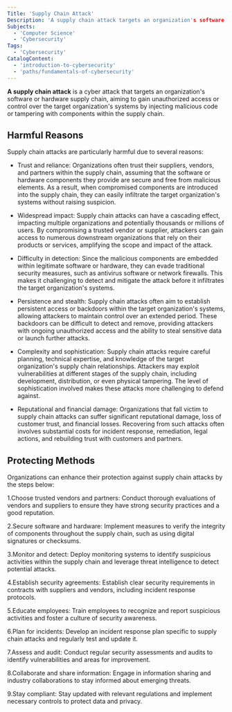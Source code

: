 ```yaml
---
Title: 'Supply Chain Attack'
Description: 'A supply chain attack targets an organization's software or hardware supply chain, compromising it to gain unauthorized access or control over the organization's systems.'
Subjects:
  - 'Computer Science'
  - 'Cybersecurity'
Tags:
  - 'Cybersecurity'
CatalogContent:
  - 'introduction-to-cybersecurity'
  - 'paths/fundamentals-of-cybersecurity'
---
```


**A supply chain attack** is a cyber attack that targets an organization's software or hardware supply chain, aiming to gain unauthorized access or control over the target organization's systems by injecting malicious code or tampering with components within the supply chain.

## Harmful Reasons

Supply chain attacks are particularly harmful due to several reasons:

- Trust and reliance: Organizations often trust their suppliers, vendors, and partners within the supply chain, assuming that the software or hardware components they provide are secure and free from malicious elements. As a result, when compromised components are introduced into the supply chain, they can easily infiltrate the target organization's systems without raising suspicion.

- Widespread impact: Supply chain attacks can have a cascading effect, impacting multiple organizations and potentially thousands or millions of users. By compromising a trusted vendor or supplier, attackers can gain access to numerous downstream organizations that rely on their products or services, amplifying the scope and impact of the attack.

- Difficulty in detection: Since the malicious components are embedded within legitimate software or hardware, they can evade traditional security measures, such as antivirus software or network firewalls. This makes it challenging to detect and mitigate the attack before it infiltrates the target organization's systems.

- Persistence and stealth: Supply chain attacks often aim to establish persistent access or backdoors within the target organization's systems, allowing attackers to maintain control over an extended period. These backdoors can be difficult to detect and remove, providing attackers with ongoing unauthorized access and the ability to steal sensitive data or launch further attacks.

- Complexity and sophistication: Supply chain attacks require careful planning, technical expertise, and knowledge of the target organization's supply chain relationships. Attackers may exploit vulnerabilities at different stages of the supply chain, including development, distribution, or even physical tampering. The level of sophistication involved makes these attacks more challenging to defend against.

- Reputational and financial damage: Organizations that fall victim to supply chain attacks can suffer significant reputational damage, loss of customer trust, and financial losses. Recovering from such attacks often involves substantial costs for incident response, remediation, legal actions, and rebuilding trust with customers and partners.

## Protecting Methods

Organizations can enhance their protection against supply chain attacks by the steps below:

1.Choose trusted vendors and partners: Conduct thorough evaluations of vendors and suppliers to ensure they have strong security practices and a good reputation.

2.Secure software and hardware: Implement measures to verify the integrity of components throughout the supply chain, such as using digital signatures or checksums.

3.Monitor and detect: Deploy monitoring systems to identify suspicious activities within the supply chain and leverage threat intelligence to detect potential attacks.

4.Establish security agreements: Establish clear security requirements in contracts with suppliers and vendors, including incident response protocols.

5.Educate employees: Train employees to recognize and report suspicious activities and foster a culture of security awareness.

6.Plan for incidents: Develop an incident response plan specific to supply chain attacks and regularly test and update it.

7.Assess and audit: Conduct regular security assessments and audits to identify vulnerabilities and areas for improvement.

8.Collaborate and share information: Engage in information sharing and industry collaborations to stay informed about emerging threats.

9.Stay compliant: Stay updated with relevant regulations and implement necessary controls to protect data and privacy.